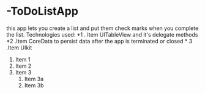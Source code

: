 # -ToDoListApp
this app lets you create a list and put them check marks when you complete the list.
             Technologies used:
			 *1 . Item UITableView and it's delegate methods
			 *2 .Item CoreData to persist data after the app is terminated or closed
			* 3 .Item UIkit
1. Item 1
1. Item 2
1. Item 3
   1. Item 3a
   1. Item 3b

